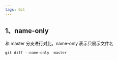 ```yaml
---
tags: Git
---
```


## 1、name-only
和 master 分支进行对比，name-only 表示只展示文件名

```
git diff --name-only  master
```